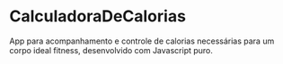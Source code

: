 # CalculadoraDeCalorias
App para acompanhamento e controle de calorias necessárias para um corpo ideal fitness, desenvolvido com Javascript puro.
